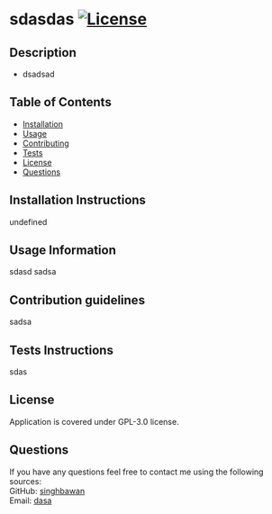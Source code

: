 
  # sdasdas        [![License](https://img.shields.io/badge/License-GPL--3.0-blue?style=plastic.svg)](https://opensource.org/licenses/GPL-3.0)
  ## Description
  * dsadsad
  ## Table of Contents
  * [Installation](#installation-instructions)
  * [Usage](#usage-information)
  * [Contributing](#contribution-guidelines)
  * [Tests](#tests-instructions)
  * [License](#license)
  * [Questions](#questions)
  
  ## Installation Instructions
  undefined
  ## Usage Information
  sdasd sadsa
  ## Contribution guidelines
  sadsa
  ## Tests Instructions
  sdas
  ## License
  Application is covered under GPL-3.0 license.
  
  ## Questions
  
  If you have any questions feel free to contact me using the following sources: <br>
  GitHub: [singhbawan](https://github.com/singhbawan) <br>
  Email: [dasa](mailto:dasa) 

